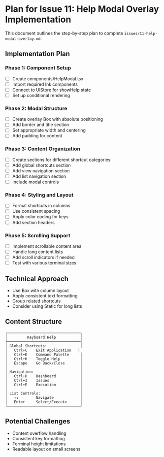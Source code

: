# Plan for Issue 11: Help Modal Overlay Implementation

This document outlines the step-by-step plan to complete `issues/11-help-modal-overlay.md`.

## Implementation Plan

### Phase 1: Component Setup
- [ ] Create components/HelpModal.tsx
- [ ] Import required Ink components
- [ ] Connect to UIStore for showHelp state
- [ ] Set up conditional rendering

### Phase 2: Modal Structure
- [ ] Create overlay Box with absolute positioning
- [ ] Add border and title section
- [ ] Set appropriate width and centering
- [ ] Add padding for content

### Phase 3: Content Organization
- [ ] Create sections for different shortcut categories
- [ ] Add global shortcuts section
- [ ] Add view navigation section
- [ ] Add list navigation section
- [ ] Include modal controls

### Phase 4: Styling and Layout
- [ ] Format shortcuts in columns
- [ ] Use consistent spacing
- [ ] Apply color coding for keys
- [ ] Add section headers

### Phase 5: Scrolling Support
- [ ] Implement scrollable content area
- [ ] Handle long content lists
- [ ] Add scroll indicators if needed
- [ ] Test with various terminal sizes

## Technical Approach
- Use Box with column layout
- Apply consistent text formatting
- Group related shortcuts
- Consider using Static for long lists

## Content Structure
```
┌─────────────────────────────────┐
│         Keyboard Help           │
├─────────────────────────────────┤
│ Global Shortcuts:               │
│   Ctrl+C    Exit Application   │
│   Ctrl+K    Command Palette     │
│   Ctrl+H    Toggle Help         │
│   Escape    Go Back/Close       │
│                                 │
│ Navigation:                     │
│   Ctrl+D    Dashboard           │
│   Ctrl+I    Issues              │
│   Ctrl+E    Execution           │
│                                 │
│ List Controls:                  │
│   ↑↓        Navigate            │
│   Enter     Select/Execute      │
└─────────────────────────────────┘
```

## Potential Challenges
- Content overflow handling
- Consistent key formatting
- Terminal height limitations
- Readable layout on small screens